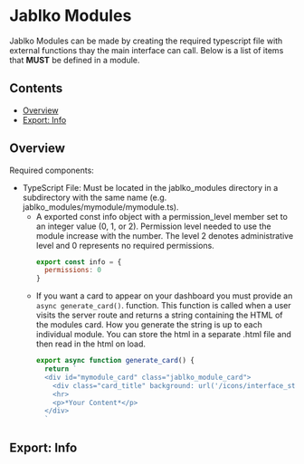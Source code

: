 # Jablko Modules

Jablko Modules can be made by creating the required typescript file with external functions thay the main interface can call. Below is a list of items that **MUST** be defined in a module.

## Contents

- [Overview](#overview)
- [Export: Info](#export:-info)

## Overview

Required components:
- TypeScript File: Must be located in the jablko_modules directory in a subdirectory with the same name (e.g. jablko_modules/mymodule/mymodule.ts).
  - A exported const info object with a permission_level member set to an integer value (0, 1, or 2). Permission level needed to use the module increase with the number. The level 2 denotes administrative level and 0 represents no required permissions.
    ```Javascript
    export const info = {
      permissions: 0
    }
    ```
  - If you want a card to appear on your dashboard you must provide an `async generate_card()`. function. This function is called when a user visits the server route and returns a string containing the HTML of the modules card. How you generate the string is up to each individual module. You can store the html in a separate .html file and then read in the html on load.
    ```Javascript
    export async function generate_card() {
      return `
      <div id="mymodule_card" class="jablko_module_card">
        <div class="card_title" background: url('/icons/interface_status_icon.svg') right; background-size: contain; background-repeat: no-repeat;">MyModule</div>
        <hr>
        <p>*Your Content*</p>
      </div>
      `
    ```
## Export: Info
